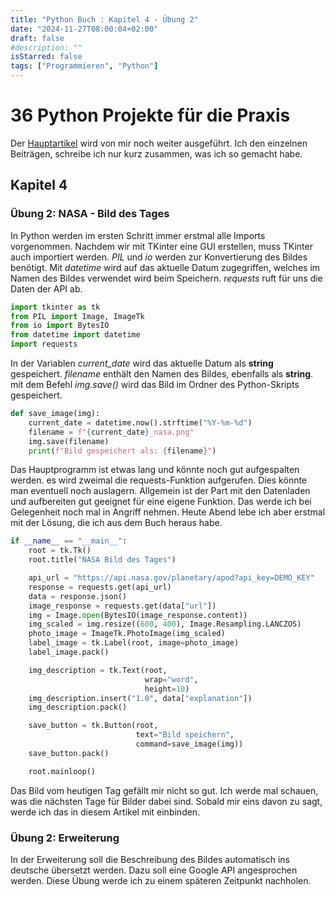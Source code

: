 ```yaml
---
title: "Python Buch : Kapitel 4 - Übung 2"
date: "2024-11-27T08:00:04+02:00"
draft: false
#description: ""
isStarred: false
tags: ["Programmieren", "Python"]
---
```

# 36 Python Projekte für die Praxis
Der [Hauptartikel](https://beckmann-md.de/posts/2024-11-07_python/#viertes-kapitel) wird von mir noch weiter ausgeführt.
Ich den einzelnen Beiträgen, schreibe ich nur kurz zusammen, was ich so gemacht habe.

## Kapitel 4
### Übung 2: NASA - Bild des Tages
In Python werden im ersten Schritt immer erstmal alle Imports vorgenommen.
Nachdem wir mit TKinter eine GUI erstellen, muss TKinter auch importiert werden.
_PIL_ und _io_ werden zur Konvertierung des Bildes benötigt.
Mit _datetime_ wird auf das aktuelle Datum zugegriffen, welches im Namen des Bildes verwendet wird beim Speichern.
_requests_ ruft für uns die Daten der API ab.

```python
import tkinter as tk
from PIL import Image, ImageTk
from io import BytesIO
from datetime import datetime
import requests
```

In der Variablen _current_date_ wird das aktuelle Datum als **string** gespeichert.
_filename_ enthält den Namen des Bildes, ebenfalls als **string**.
mit dem Befehl _img.save()_ wird das Bild im Ordner des Python-Skripts gespeichert.

```python
def save_image(img):
    current_date = datetime.now().strftime("%Y-%m-%d")
    filename = f"{current_date}_nasa.png"
    img.save(filename)
    print(f"Bild gespeichert als: {filename}")
```

Das Hauptprogramm ist etwas lang und könnte noch gut aufgespalten werden.
es wird zweimal die requests-Funktion aufgerufen. Dies könnte man eventuell noch auslagern.
Allgemein ist der Part mit den Datenladen und aufbereiten gut geeignet für eine eigene Funktion.
Das werde ich bei Gelegenheit noch mal in Angriff nehmen.
Heute Abend lebe ich aber erstmal mit der Lösung, die ich aus dem Buch heraus habe.
```python
if __name__ == "__main__":
    root = tk.Tk()
    root.title("NASA Bild des Tages")

    api_url = "https://api.nasa.gov/planetary/apod?api_key=DEMO_KEY"
    response = requests.get(api_url)
    data = response.json()
    image_response = requests.get(data["url"])
    img = Image.open(BytesIO(image_response.content))
    img_scaled = img.resize((600, 400), Image.Resampling.LANCZOS)
    photo_image = ImageTk.PhotoImage(img_scaled)
    label_image = tk.Label(root, image=photo_image)
    label_image.pack()

    img_description = tk.Text(root, 
                              wrap="word", 
                              height=10)
    img_description.insert("1.0", data["explanation"])
    img_description.pack()

    save_button = tk.Button(root,
                            text="Bild speichern",
                            command=save_image(img))
    save_button.pack()

    root.mainloop()
```

Das Bild vom heutigen Tag gefällt mir nicht so gut.
Ich werde mal schauen, was die nächsten Tage für Bilder dabei sind.
Sobald mir eins davon zu sagt, werde ich das in diesem Artikel mit einbinden.


### Übung 2: Erweiterung 
In der Erweiterung soll die Beschreibung des Bildes automatisch ins deutsche übersetzt werden.
Dazu soll eine Google API angesprochen werden.
Diese Übung werde ich zu einem späteren Zeitpunkt nachholen.
